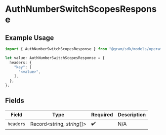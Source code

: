 # AuthNumberSwitchScopesResponse

## Example Usage

```typescript
import { AuthNumberSwitchScopesResponse } from "@gram/sdk/models/operations";

let value: AuthNumberSwitchScopesResponse = {
  headers: {
    "key": [
      "<value>",
    ],
  },
};
```

## Fields

| Field                      | Type                       | Required                   | Description                |
| -------------------------- | -------------------------- | -------------------------- | -------------------------- |
| `headers`                  | Record<string, *string*[]> | :heavy_check_mark:         | N/A                        |